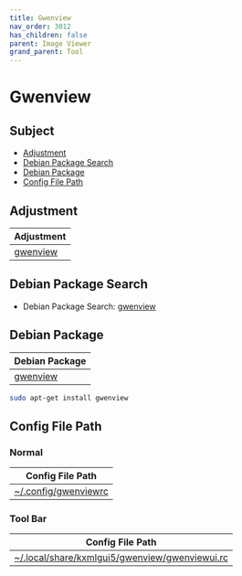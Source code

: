 ```yaml
---
title: Gwenview
nav_order: 3012
has_children: false
parent: Image Viewer
grand_parent: Tool
---
```



# Gwenview


## Subject

* [Adjustment](#adjustment)
* [Debian Package Search](#debian-package-search)
* [Debian Package](#debian-package)
* [Config File Path](#config-file-path)


## Adjustment

| Adjustment |
| --- |
| [gwenview](https://github.com/samwhelp/debian-adjustment/tree/main/prototype/tool/gwenview) |


## Debian Package Search

* Debian Package Search: [gwenview](https://packages.debian.org/search?searchon=names&keywords=gwenview)


## Debian Package

| Debian Package |
| --- |
| [gwenview](https://packages.debian.org/stable/gwenview) |

``` sh
sudo apt-get install gwenview
```


## Config File Path


### Normal

| Config File Path |
| --- |
| [~/.config/gwenviewrc](https://github.com/samwhelp/debian-adjustment/blob/main/prototype/tool/gwenview/asset/overlay/etc/skel/.config/gwenviewrc) |


### Tool Bar

| Config File Path |
| --- |
| [~/.local/share/kxmlgui5/gwenview/gwenviewui.rc](https://github.com/samwhelp/debian-adjustment/blob/main/prototype/tool/gwenview/asset/overlay/etc/skel/.local/share/kxmlgui5/gwenview/gwenviewui.rc) |

